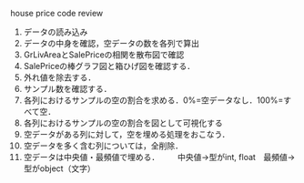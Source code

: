 house price code review

1. データの読み込み
2. データの中身を確認，空データの数を各列で算出
3. GrLivAreaとSalePriceの相関を散布図で確認
4. SalePriceの棒グラフ図と箱ひげ図を確認する．
5. 外れ値を除去する．
6. サンプル数を確認する．
7. 各列におけるサンプルの空の割合を求める．0%=空データなし．100%=すべて空．
8. 各列におけるサンプルの空の割合を図として可視化する
9. 空データがある列に対して，空を埋める処理をおこなう．
10. 空データを多く含む列については，全削除．
11. 空データは中央値・最頻値で埋める．
　　中央値→型がint, float　最頻値→型がobject（文字）







